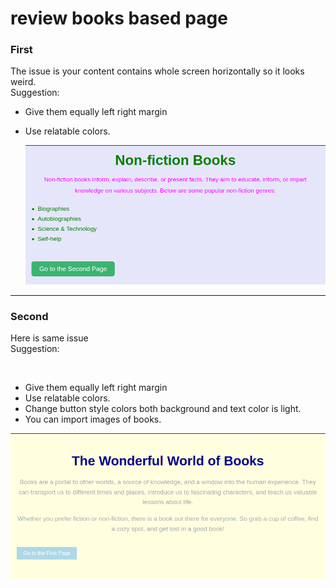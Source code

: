 # review books based page
### First

The issue is your content contains whole screen horizontally so it looks weird.
<br>
Suggestion: 
<br>

- Give them equally left right margin
- Use relatable colors.

  <img src="../photos/welcome-page.png" alt = "new"/>



<hr>

### Second
Here is same issue
<br>
Suggestion:

<br>

- Give them equally left right margin
- Use relatable colors.
- Change button style colors both background and text color is light.
- You can import images of books.

<img src="../photos/second.png" alt = "new"/>
